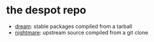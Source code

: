 # the despot repo

- <a href="dream">dream</a>: stable packages compiled from a tarball
- <a href="nightmare">nightmare</a>: upstream source compiled from a git clone
